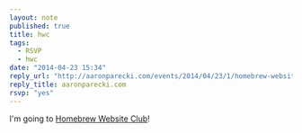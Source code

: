 ```yaml
---
layout: note
published: true
title: hwc
tags: 
  - RSVP
  - hwc
date: "2014-04-23 15:34"
reply_url: "http://aaronparecki.com/events/2014/04/23/1/homebrew-website-club"
reply_title: aaronparecki.com
rsvp: "yes"
---
```


I'm going to [Homebrew Website Club](http://indiewebcamp.com/events/2014-04-23-homebrew-website-club)!